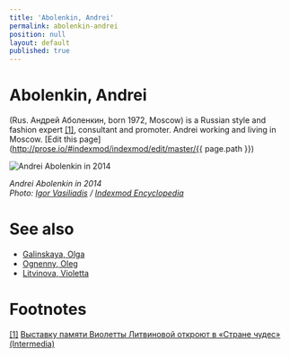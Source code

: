 ```yaml
---
title: 'Abolenkin, Andrei'
permalink: abolenkin-andrei
position: null
layout: default
published: true
---
```


# Abolenkin, Andrei

(Rus. Андрей Аболенкин, born 1972, Moscow) is a Russian style and fashion expert <span id="a1">[\[1\]](#f1)</span>, consultant and promoter. Andrei working and living in Moscow. [Edit this page](http://prose.io/#indexmod/indexmod/edit/master/{{ page.path }})

![Andrei Abolenkin in 2014](/images/andrei-abolenkin-by-igor-vasiliadis-2014.jpg)

*Andrei Abolenkin in 2014<br>
Photo: [Igor Vasiliadis](igor-vasiliadis.md) / [Indexmod Encyclopedia](indexmod.club)*


# See also

- [Galinskaya, Olga](galinskaya-olga.md)
- [Ognenny, Oleg](ognenny-oleg.md)
- [Litvinova, Violetta](litvinova-violetta.md)

# Footnotes

[[1]](#a1) <span id="f1"></span> [Выставку памяти Виолетты Литвиновой откроют в «Стране чудес» (Intermedia)](http://www.intermedia.ru/news/286753)
